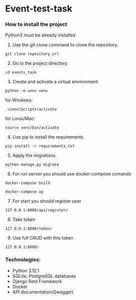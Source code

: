 # Event-test-task

### How to install the project

Python3 must be already installed

1. Use the git clone command to clone the repository.

```
git clone repository_url
```

2. Go to the project directory.

```
cd events_task
```

3. Create and activate a virtual environment:

```angular2html
python -m venv venv
```

for Windows:

```angular2html
.\venv\Scripts\activate
```

for Linux/Mac:

```angular2html
source venv/bin/activate
```

4. Use pip to install the requirements.

```angular2html
pip install -r requirements.txt
```

5. Apply the migrations.

```angular2html
python manage.py migrate
```

6. For run server you should use docker-compose comands

```
docker-compose build
```
```
docker-compose up
```

7. For start you should register user

```
127.0.0.1:8000/api/register/
```

8. Take token

```
127.0.0.1:8000/token/
```

9. Use full CRUD with this token

```
127.0.0.1:8000/
```

### Technologies:

- Python 3.12.1
- SQLite, PostgreSQL databases
- Django Rest Framework
- Docker
- API documentation(Swagger)
